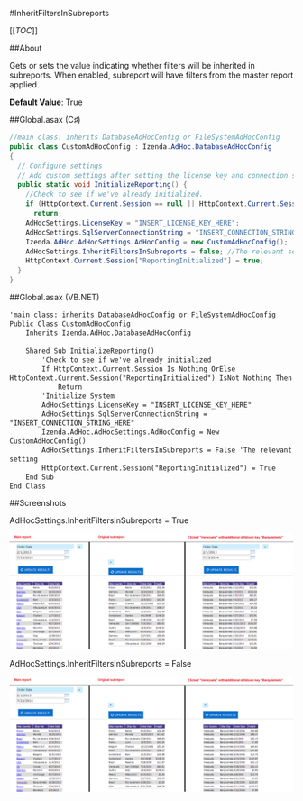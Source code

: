#InheritFiltersInSubreports

[[_TOC_]]

##About

Gets or sets the value indicating whether filters will be inherited in subreports. When enabled, subreport will have filters from the master report applied.

**Default Value**: True

##Global.asax (C♯)

```csharp
//main class: inherits DatabaseAdHocConfig or FileSystemAdHocConfig
public class CustomAdHocConfig : Izenda.AdHoc.DatabaseAdHocConfig
{
  // Configure settings
  // Add custom settings after setting the license key and connection string by overriding the ConfigureSettings() method
  public static void InitializeReporting() {
    //Check to see if we've already initialized.
    if (HttpContext.Current.Session == null || HttpContext.Current.Session["ReportingInitialized"] != null)
      return;
    AdHocSettings.LicenseKey = "INSERT_LICENSE_KEY_HERE";
    AdHocSettings.SqlServerConnectionString = "INSERT_CONNECTION_STRING_HERE";
    Izenda.AdHoc.AdHocSettings.AdHocConfig = new CustomAdHocConfig();
    AdHocSettings.InheritFiltersInSubreports = false; //The relevant setting
    HttpContext.Current.Session["ReportingInitialized"] = true;
  }
}
```

##Global.asax (VB.NET)

```visualbasic
'main class: inherits DatabaseAdHocConfig or FileSystemAdHocConfig
Public Class CustomAdHocConfig
    Inherits Izenda.AdHoc.DatabaseAdHocConfig

    Shared Sub InitializeReporting()
        'Check to see if we've already initialized
        If HttpContext.Current.Session Is Nothing OrElse HttpContext.Current.Session("ReportingInitialized") IsNot Nothing Then
            Return
        'Initialize System
        AdHocSettings.LicenseKey = "INSERT_LICENSE_KEY_HERE"
        AdHocSettings.SqlServerConnectionString = "INSERT_CONNECTION_STRING_HERE"
        Izenda.AdHoc.AdHocSettings.AdHocConfig = New CustomAdHocConfig()
        AdHocSettings.InheritFiltersInSubreports = False 'The relevant setting
        HttpContext.Current.Session("ReportingInitialized") = True
    End Sub
End Class
```

##Screenshots

AdHocSettings.InheritFiltersInSubreports = True

![](/API/CodeSamples/InheritFiltersInSubreports/InheritFiltersInSubreport1.png)

AdHocSettings.InheritFiltersInSubreports = False

![](/API/CodeSamples/InheritFiltersInSubreports/InheritFiltersInSubreport2.png)